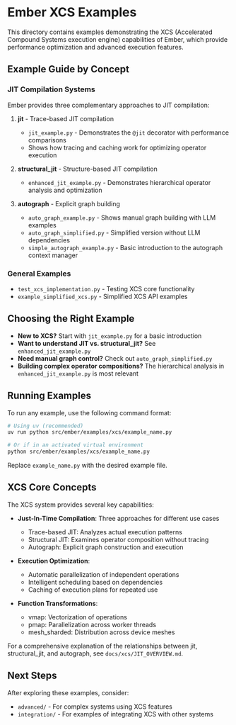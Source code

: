 # Ember XCS Examples

This directory contains examples demonstrating the XCS (Accelerated Compound Systems execution engine) capabilities of Ember, which provide performance optimization and advanced execution features.

## Example Guide by Concept

### JIT Compilation Systems

Ember provides three complementary approaches to JIT compilation:

1. **jit** - Trace-based JIT compilation
   - `jit_example.py` - Demonstrates the `@jit` decorator with performance comparisons
   - Shows how tracing and caching work for optimizing operator execution

2. **structural_jit** - Structure-based JIT compilation
   - `enhanced_jit_example.py` - Demonstrates hierarchical operator analysis and optimization

3. **autograph** - Explicit graph building
   - `auto_graph_example.py` - Shows manual graph building with LLM examples
   - `auto_graph_simplified.py` - Simplified version without LLM dependencies
   - `simple_autograph_example.py` - Basic introduction to the autograph context manager

### General Examples

- `test_xcs_implementation.py` - Testing XCS core functionality
- `example_simplified_xcs.py` - Simplified XCS API examples

## Choosing the Right Example

- **New to XCS?** Start with `jit_example.py` for a basic introduction
- **Want to understand JIT vs. structural_jit?** See `enhanced_jit_example.py`
- **Need manual graph control?** Check out `auto_graph_simplified.py`
- **Building complex operator compositions?** The hierarchical analysis in `enhanced_jit_example.py` is most relevant

## Running Examples

To run any example, use the following command format:

```bash
# Using uv (recommended)
uv run python src/ember/examples/xcs/example_name.py

# Or if in an activated virtual environment
python src/ember/examples/xcs/example_name.py
```

Replace `example_name.py` with the desired example file.

## XCS Core Concepts


The XCS system provides several key capabilities:

- **Just-In-Time Compilation**: Three approaches for different use cases
  - Trace-based JIT: Analyzes actual execution patterns
  - Structural JIT: Examines operator composition without tracing
  - Autograph: Explicit graph construction and execution

- **Execution Optimization**:
  - Automatic parallelization of independent operations
  - Intelligent scheduling based on dependencies
  - Caching of execution plans for repeated use

- **Function Transformations**:
  - vmap: Vectorization of operations
  - pmap: Parallelization across worker threads
  - mesh_sharded: Distribution across device meshes

For a comprehensive explanation of the relationships between jit, structural_jit, and autograph, see `docs/xcs/JIT_OVERVIEW.md`.

## Next Steps

After exploring these examples, consider:

- `advanced/` - For complex systems using XCS features
- `integration/` - For examples of integrating XCS with other systems
